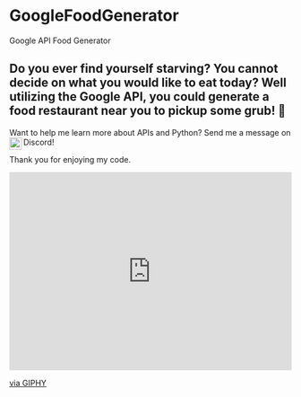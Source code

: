 # GoogleFoodGenerator
Google API Food Generator 

## Do you ever find yourself starving? You cannot decide on what you would like to eat today? Well utilizing the Google API, you could generate a food restaurant near you to pickup some grub!  🍜 

Want to help me learn more about APIs and Python? Send me a message on Discord!
 <a href="https://discord.gg/MHCvy73e">
  <img align="left" alt="Cass' Discord" width="22px" src="https://raw.githubusercontent.com/peterthehan/peterthehan/master/assets/discord.svg" />
</a>

Thank you for enjoying my code. 

<div style="width:100%;height:0;padding-bottom:70%;position:relative;"><iframe src="https://giphy.com/embed/NRW2yP1aoYTsY" width="100%" height="100%" style="position:absolute" frameBorder="0" class="giphy-embed" allowFullScreen></iframe></div><p><a href="https://giphy.com/gifs/taylor-weekend-NRW2yP1aoYTsY">via GIPHY</a></p>
